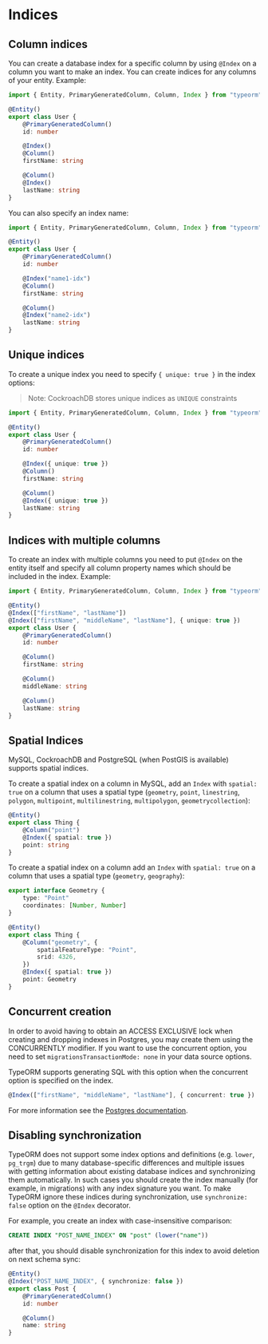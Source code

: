 # Indices

## Column indices

You can create a database index for a specific column by using `@Index` on a column you want to make an index.
You can create indices for any columns of your entity.
Example:

```typescript
import { Entity, PrimaryGeneratedColumn, Column, Index } from "typeorm"

@Entity()
export class User {
    @PrimaryGeneratedColumn()
    id: number

    @Index()
    @Column()
    firstName: string

    @Column()
    @Index()
    lastName: string
}
```

You can also specify an index name:

```typescript
import { Entity, PrimaryGeneratedColumn, Column, Index } from "typeorm"

@Entity()
export class User {
    @PrimaryGeneratedColumn()
    id: number

    @Index("name1-idx")
    @Column()
    firstName: string

    @Column()
    @Index("name2-idx")
    lastName: string
}
```

## Unique indices

To create a unique index you need to specify `{ unique: true }` in the index options:

> Note: CockroachDB stores unique indices as `UNIQUE` constraints

```typescript
import { Entity, PrimaryGeneratedColumn, Column, Index } from "typeorm"

@Entity()
export class User {
    @PrimaryGeneratedColumn()
    id: number

    @Index({ unique: true })
    @Column()
    firstName: string

    @Column()
    @Index({ unique: true })
    lastName: string
}
```

## Indices with multiple columns

To create an index with multiple columns you need to put `@Index` on the entity itself
and specify all column property names which should be included in the index.
Example:

```typescript
import { Entity, PrimaryGeneratedColumn, Column, Index } from "typeorm"

@Entity()
@Index(["firstName", "lastName"])
@Index(["firstName", "middleName", "lastName"], { unique: true })
export class User {
    @PrimaryGeneratedColumn()
    id: number

    @Column()
    firstName: string

    @Column()
    middleName: string

    @Column()
    lastName: string
}
```

## Spatial Indices

MySQL, CockroachDB and PostgreSQL (when PostGIS is available) supports spatial indices.

To create a spatial index on a column in MySQL, add an `Index` with `spatial: true` on a column that uses a spatial type (`geometry`, `point`, `linestring`,
`polygon`, `multipoint`, `multilinestring`, `multipolygon`,
`geometrycollection`):

```typescript
@Entity()
export class Thing {
    @Column("point")
    @Index({ spatial: true })
    point: string
}
```

To create a spatial index on a column add an `Index` with `spatial: true` on a column that uses a spatial type (`geometry`, `geography`):

```typescript
export interface Geometry {
    type: "Point"
    coordinates: [Number, Number]
}

@Entity()
export class Thing {
    @Column("geometry", {
        spatialFeatureType: "Point",
        srid: 4326,
    })
    @Index({ spatial: true })
    point: Geometry
}
```

## Concurrent creation

In order to avoid having to obtain an ACCESS EXCLUSIVE lock when creating and dropping indexes in Postgres, you may create them using the CONCURRENTLY modifier.
If you want to use the concurrent option, you need to set `migrationsTransactionMode: none` in your data source options.

TypeORM supports generating SQL with this option when the concurrent option is specified on the index.

```typescript
@Index(["firstName", "middleName", "lastName"], { concurrent: true })
```

For more information see the [Postgres documentation](https://www.postgresql.org/docs/current/sql-createindex.html).

## Disabling synchronization

TypeORM does not support some index options and definitions (e.g. `lower`, `pg_trgm`) due to many database-specific differences and multiple
issues with getting information about existing database indices and synchronizing them automatically. In such cases you should create the index manually
(for example, in migrations) with any index signature you want. To make TypeORM ignore these indices during synchronization, use `synchronize: false`
option on the `@Index` decorator.

For example, you create an index with case-insensitive comparison:

```sql
CREATE INDEX "POST_NAME_INDEX" ON "post" (lower("name"))
```

after that, you should disable synchronization for this index to avoid deletion on next schema sync:

```ts
@Entity()
@Index("POST_NAME_INDEX", { synchronize: false })
export class Post {
    @PrimaryGeneratedColumn()
    id: number

    @Column()
    name: string
}
```
